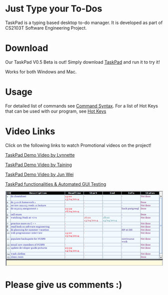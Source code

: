 # Just Type your To-Dos

TaskPad is a typing based desktop to-do manager. It is developed as part of CS2103T Software Engineering Project.

Download
=======
Our TaskPad V0.5 Beta is out!
Simply download [TaskPad](TaskPad_v0.5.jar) and run it to try it!

Works for both Windows and Mac.

Usage 
======
For detailed list of commands see [Command Syntax](./Wikis/CommandSyntax.md). For a list of Hot Keys that can be used with our program, see [Hot Keys](./Wikis/HotKeys.md)

Video Links
======
Click on the following links to watch Promotional videos on the project!

[TaskPad Demo Video by Lynnette](http://www.youtube.com/watch?v=Y7H9xLMvUAY)

[TaskPad Demo Video  by Taining](http://www.youtube.com/watch?v=zV1UXhrFMH4)

[TaskPad Demo Video  by Jun Wei](http://www.youtube.com/watch?v=-274ZY7OaP8)

[TaskPad functionalities & Automated GUI Testing](https://youtu.be/iLVhcp0llNs)

![Picture](taskpad.png)

Please give us comments :)
=======

